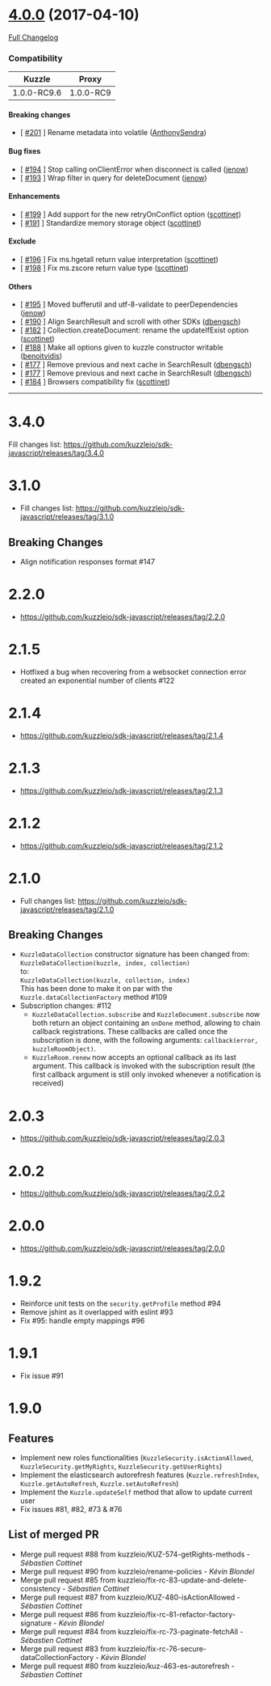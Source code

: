 # [4.0.0](https://github.com/kuzzleio/sdk-javascript/releases/tag/4.0.0) (2017-04-10)

[Full Changelog](https://github.com/kuzzleio/sdk-javascript/compare/4.0.0...4.0.0)

### Compatibility

| Kuzzle | Proxy |
|--------|-------|
| 1.0.0-RC9.6 | 1.0.0-RC9 |

#### Breaking changes

- [ [#201](https://github.com/kuzzleio/sdk-javascript/pull/201) ] Rename metadata into volatile   ([AnthonySendra](https://github.com/AnthonySendra))

#### Bug fixes

- [ [#194](https://github.com/kuzzleio/sdk-javascript/pull/194) ] Stop calling onClientError when disconnect is called   ([jenow](https://github.com/jenow))
- [ [#193](https://github.com/kuzzleio/sdk-javascript/pull/193) ] Wrap filter in query for deleteDocument   ([jenow](https://github.com/jenow))

#### Enhancements

- [ [#199](https://github.com/kuzzleio/sdk-javascript/pull/199) ] Add support for the new retryOnConflict option   ([scottinet](https://github.com/scottinet))
- [ [#191](https://github.com/kuzzleio/sdk-javascript/pull/191) ] Standardize memory storage object   ([scottinet](https://github.com/scottinet))

#### Exclude

- [ [#196](https://github.com/kuzzleio/sdk-javascript/pull/196) ] Fix ms.hgetall return value interpretation   ([scottinet](https://github.com/scottinet))
- [ [#198](https://github.com/kuzzleio/sdk-javascript/pull/198) ] Fix ms.zscore return value type   ([scottinet](https://github.com/scottinet))

#### Others

- [ [#195](https://github.com/kuzzleio/sdk-javascript/pull/195) ] Moved bufferutil and utf-8-validate to peerDependencies   ([jenow](https://github.com/jenow))
- [ [#190](https://github.com/kuzzleio/sdk-javascript/pull/190) ] Align SearchResult and scroll with other SDKs   ([dbengsch](https://github.com/dbengsch))
- [ [#182](https://github.com/kuzzleio/sdk-javascript/pull/182) ] Collection.createDocument: rename the updateIfExist option   ([scottinet](https://github.com/scottinet))
- [ [#188](https://github.com/kuzzleio/sdk-javascript/pull/188) ] Make all options given to kuzzle constructor writable   ([benoitvidis](https://github.com/benoitvidis))
- [ [#177](https://github.com/kuzzleio/sdk-javascript/pull/177) ] Remove previous and next cache in SearchResult   ([dbengsch](https://github.com/dbengsch))
- [ [#177](https://github.com/kuzzleio/sdk-javascript/pull/177) ] Remove previous and next cache in SearchResult   ([dbengsch](https://github.com/dbengsch))
- [ [#184](https://github.com/kuzzleio/sdk-javascript/pull/184) ] Browsers compatibility fix   ([scottinet](https://github.com/scottinet))
---

# 3.4.0

Fill changes list: https://github.com/kuzzleio/sdk-javascript/releases/tag/3.4.0

# 3.1.0

* Fill changes list: https://github.com/kuzzleio/sdk-javascript/releases/tag/3.1.0

## Breaking Changes

* Align notification responses format #147

# 2.2.0

* https://github.com/kuzzleio/sdk-javascript/releases/tag/2.2.0

# 2.1.5

* Hotfixed a bug when recovering from a websocket connection error created an exponential number of clients #122

# 2.1.4

* https://github.com/kuzzleio/sdk-javascript/releases/tag/2.1.4

# 2.1.3

* https://github.com/kuzzleio/sdk-javascript/releases/tag/2.1.3

# 2.1.2

* https://github.com/kuzzleio/sdk-javascript/releases/tag/2.1.2

# 2.1.0

* Full changes list: https://github.com/kuzzleio/sdk-javascript/releases/tag/2.1.0

## Breaking Changes

* `KuzzleDataCollection` constructor signature has been changed from:  
`KuzzleDataCollection(kuzzle, index, collection)`  
 to:  
`KuzzleDataCollection(kuzzle, collection, index)`  
This has been done to make it on par with the `Kuzzle.dataCollectionFactory` method #109
* Subscription changes: #112
  * `KuzzleDataCollection.subscribe` and `KuzzleDocument.subscribe` now both return an object containing an `onDone` method, allowing to chain callback registrations. These callbacks are called once the subscription is done, with the following arguments: `callback(error, kuzzleRoomObject)`. 
  * `KuzzleRoom.renew` now accepts an optional callback as its last argument. This callback is invoked with the subscription result (the first callback argument is still only invoked whenever a notification is received)


# 2.0.3

* https://github.com/kuzzleio/sdk-javascript/releases/tag/2.0.3

# 2.0.2

* https://github.com/kuzzleio/sdk-javascript/releases/tag/2.0.2

# 2.0.0

* https://github.com/kuzzleio/sdk-javascript/releases/tag/2.0.0

# 1.9.2

* Reinforce unit tests on the `security.getProfile` method #94
* Remove jshint as it overlapped with eslint #93
* Fix #95: handle empty mappings #96

# 1.9.1

* Fix issue #91

# 1.9.0

## Features
* Implement new roles functionalities (`KuzzleSecurity.isActionAllowed`, `KuzzleSecurity.getMyRights`, `KuzzleSecurity.getUserRights`)
* Implement the elasticsearch autorefresh features (`Kuzzle.refreshIndex`, `Kuzzle.getAutoRefresh`, `Kuzzle.setAutoRefresh`)
* Implement the `Kuzzle.updateSelf` method that allow to update current user
* Fix issues #81, #82, #73 & #76

## List of merged PR
* Merge pull request #88 from kuzzleio/KUZ-574-getRights-methods - _Sébastien Cottinet_
* Merge pull request #90 from kuzzleio/rename-policies - _Kévin Blondel_
* Merge pull request #85 from kuzzleio/fix-rc-83-update-and-delete-consistency - _Sébastien Cottinet_
* Merge pull request #87 from kuzzleio/KUZ-480-isActionAllowed - _Sébastien Cottinet_
* Merge pull request #86 from kuzzleio/fix-rc-81-refactor-factory-signature - _Kévin Blondel_
* Merge pull request #84 from kuzzleio/fix-rc-73-paginate-fetchAll - _Sébastien Cottinet_
* Merge pull request #83 from kuzzleio/fix-rc-76-secure-dataCollectionFactory - _Kévin Blondel_
* Merge pull request #80 from kuzzleio/kuz-463-es-autorefresh - _Sébastien Cottinet_
